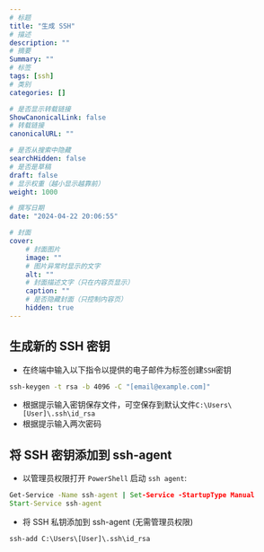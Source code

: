 ```yaml
---
# 标题
title: "生成 SSH"
# 描述
description: ""
# 摘要
Summary: ""
# 标签
tags: [ssh]
# 类别
categories: []

# 是否显示转载链接
ShowCanonicalLink: false
# 转载链接
canonicalURL: ""

# 是否从搜索中隐藏
searchHidden: false
# 是否是草稿
draft: false
# 显示权重（越小显示越靠前）
weight: 1000

# 撰写日期
date: "2024-04-22 20:06:55"

# 封面
cover:
    # 封面图片
    image: ""
    # 图片异常时显示的文字
    alt: ""
    # 封面描述文字（只在内容页显示）
    caption: ""
    # 是否隐藏封面（只控制内容页）
    hidden: true
---
```


## 生成新的 SSH 密钥

- 在终端中输入以下指令以提供的电子邮件为标签创建`SSH`密钥

~~~ cmd
ssh-keygen -t rsa -b 4096 -C "[email@example.com]"
~~~

- 根据提示输入密钥保存文件，可空保存到默认文件`C:\Users\[User]\.ssh\id_rsa`
- 根据提示输入两次密码

## 将 SSH 密钥添加到 ssh-agent

- 以管理员权限打开 `PowerShell` 启动 `ssh agent`:

~~~ cmd
Get-Service -Name ssh-agent | Set-Service -StartupType Manual
Start-Service ssh-agent
~~~

- 将 SSH 私钥添加到 ssh-agent (无需管理员权限)

~~~ cmd
ssh-add C:\Users\[User]\.ssh\id_rsa
~~~
